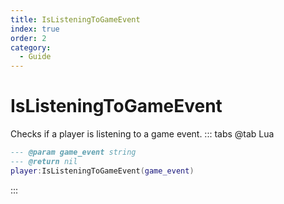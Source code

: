 ```yaml
---
title: IsListeningToGameEvent
index: true
order: 2
category:
  - Guide
---
```


# IsListeningToGameEvent
Checks if a player is listening to a game event.
::: tabs
@tab Lua
```lua
--- @param game_event string
--- @return nil
player:IsListeningToGameEvent(game_event)
```

:::
